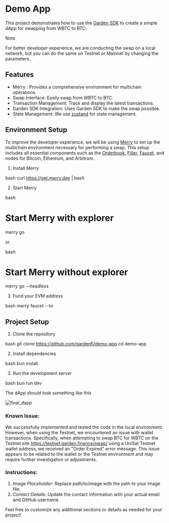 # Demo App

This project demonstrates how to use the [Garden SDK](https://docs.garden.finance/developers/sdk/) to create a simple dApp for swapping from WBTC to BTC.

> [!NOTE]
> For better developer experience, we are conducting the swap on a local network, but you can do the same on Testnet or Mainnet by changing the parameters.

## Features

- Merry : Provides a comprehensive environment for multichain operations. 
- Swap Interface: Easily swap from WBTC to BTC.
- Transaction Management: Track and display the latest transactions.
- Garden SDK Integration: Uses Garden SDK to make the swap possible.
- State Management: We use [zustand](https://zustand-demo.pmnd.rs/) for state management.

## Environment Setup

To improve the developer experience, we will be using [Merry](https://docs.garden.finance/developers/merry/) to set up the multichain environment necessary for performing a swap. This setup includes all essential components such as the [Orderbook](https://docs.garden.finance/developers/fundamentals/orderbook/), [Filler](https://docs.garden.finance/developers/fundamentals/filler/), [Faucet](https://www.alchemy.com/faucets#faucets-switchback-right-light), and nodes for Bitcoin, Ethereum, and Arbitrum.

1. Install Merry

bash
curl https://get.merry.dev | bash


2. Start Merry

bash
# Start Merry with explorer
merry go


or

bash
# Start Merry without explorer
merry go --headless


3. Fund your EVM address

bash
 merry faucet --to <EVM Address>


## Project Setup

1. Clone the repository

bash
git clone https://github.com/gardenfi/demo-app
cd demo-app


2. Install dependencies

bash
bun install


3. Run the development server

bash
bun run dev


The dApp should look something like this

![final_dapp](https://github.com/user-attachments/assets/41896b69-b2cd-4528-892d-fc2adf31cf4a)

### Known Issue:
We successfully implemented and tested the code in the local environment. However, when using the Testnet, we encountered an issue with wallet transactions. Specifically, when attempting to swap BTC for WBTC on the Testnet site https://testnet.garden.finance/swap/ using a UniSat Testnet wallet address, we received an "Order Expired" error message. This issue appears to be related to the wallet or the Testnet environment and may require further investigation or adjustments.

### Instructions:
1. *Image Placeholder*: Replace path/to/image with the path to your image file.
2. *Contact Details*: Update the contact information with your actual email and GitHub username.

Feel free to customize any additional sections or details as needed for your project!

